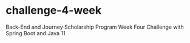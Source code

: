 # challenge-4-week
Back-End and Journey Scholarship Program Week Four Challenge with Spring Boot and Java 11


